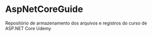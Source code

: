# AspNetCoreGuide
Repositório de armazenamento dos arquivos e registros do curso de ASP.NET Core Udemy
